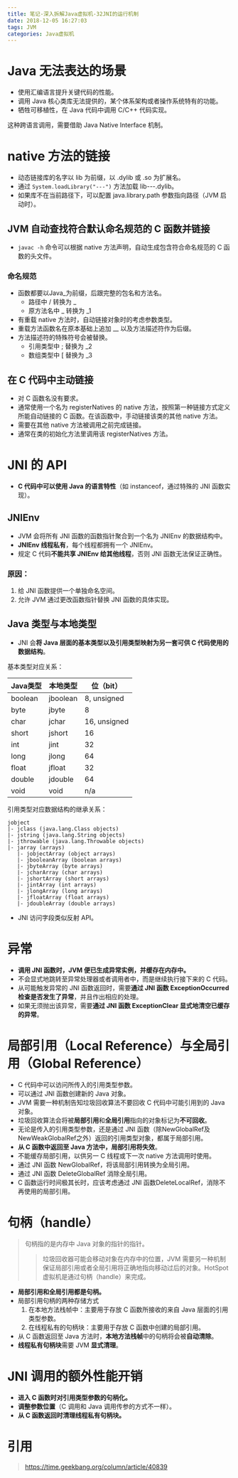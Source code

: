 ```yaml
---
title: 笔记-深入拆解Java虚拟机-32JNI的运行机制
date: 2018-12-05 16:27:03
tags: JVM
categories: Java虚拟机
---
```


# Java 无法表达的场景

- 使用汇编语言提升关键代码的性能。
- 调用 Java 核心类库无法提供的，某个体系架构或者操作系统特有的功能。
- 牺牲可移植性，在 Java 代码中调用 C/C++ 代码实现。

这种跨语言调用，需要借助 Java Native Interface 机制。

# native 方法的链接

- 动态链接库的名字以 lib 为前缀，以 .dylib 或 .so 为扩展名。
- 通过 `System.loadLibrary("---")` 方法加载 lib---.dylib。
- 如果库不在当前路径下，可以配置 java.library.path 参数指向路径（JVM 启动时）。

## JVM 自动查找符合默认命名规范的 C 函数并链接

- `javac -h` 命令可以根据 native 方法声明，自动生成包含符合命名规范的 C 函数的头文件。

### 命名规范

-  函数都要以Java_为前缀，后跟完整的包名和方法名。
	- 路径中 / 转换为 \_
	- 原方法名中 \_ 转换为 \_1
- 有重载 native 方法时，自动链接对象时的考虑参数类型。
- 重载方法函数名在原本基础上追加 __ 以及方法描述符作为后缀。
- 方法描述符的特殊符号会被替换。
	- 引用类型中 ; 替换为 \_2
	- 数组类型中 [ 替换为 \_3

## 在 C 代码中主动链接

- 对 C 函数名没有要求。
- 通常使用一个名为 registerNatives 的 native 方法，按照第一种链接方式定义所能自动链接的 C 函数。在该函数中，手动链接该类的其他 native 方法。
- 需要在其他 native 方法被调用之前完成链接。
- 通常在类的初始化方法里调用该 registerNatives 方法。

# JNI 的 API

- **C 代码中可以使用 Java 的语言特性**（如 instanceof，通过特殊的 JNI 函数实现）。

## JNIEnv

- JVM 会将所有 JNI 函数的函数指针聚合到一个名为 JNIEnv 的数据结构中。
- **JNIEnv 线程私有**，每个线程都拥有一个 JNIEnv。
- 规定 C 代码**不能共享 JNIEnv 给其他线程**，否则 JNI 函数无法保证正确性。

### 原因：

1. 给 JNI 函数提供一个单独命名空间。
2. 允许 JVM 通过更改函数指针替换 JNI 函数的具体实现。

## Java 类型与本地类型

- JNI 会**将 Java 层面的基本类型以及引用类型映射为另一套可供 C 代码使用的数据结构**。

基本类型对应关系：

| Java类型 | 本地类型 | 位（bit） |
| --------- | --------- | ---------- |
| boolean | jboolean | 8, unsigned |
| byte | jbyte | 8 |
| char | jchar | 16, unsigned |
| short | jshort | 16 |
| int | jint | 32 |
| long | jlong | 64 |
| float | jfloat | 32 |
| double | jdouble | 64 |
| void | void | n/a |

引用类型对应数据结构的继承关系：

```
jobject
|- jclass (java.lang.Class objects)
|- jstring (java.lang.String objects)
|- jthrowable (java.lang.Throwable objects)
|- jarray (arrays)
   |- jobjectArray (object arrays)
   |- jbooleanArray (boolean arrays)
   |- jbyteArray (byte arrays)
   |- jcharArray (char arrays)
   |- jshortArray (short arrays)
   |- jintArray (int arrays)
   |- jlongArray (long arrays)
   |- jfloatArray (float arrays)
   |- jdoubleArray (double arrays)
```

- JNI 访问字段类似反射 API。

# 异常

- **调用 JNI 函数时，JVM 便已生成异常实例，并缓存在内存中。**
- 不会显式地跳转至异常处理器或者调用者中，而是继续执行接下来的 C 代码。
- 从可能触发异常的 JNI 函数返回时，需要**通过 JNI 函数 ExceptionOccurred 检查是否发生了异常**，并且作出相应的处理。
- 如果无须抛出该异常，需要**通过 JNI 函数 ExceptionClear 显式地清空已缓存的异常**。

# 局部引用（Local Reference）与全局引用（Global Reference）

- C 代码中可以访问所传入的引用类型参数。
- 可以通过 JNI 函数创建新的 Java 对象。
- JVM 需要一种机制告知垃圾回收算法不要回收 C 代码中可能引用到的 Java 对象。
- 垃圾回收算法会将被**局部引用**和**全局引用**指向的对象标记为**不可回收**。
- 无论是传入的引用类型参数，还是通过 JNI 函数（除NewGlobalRef及NewWeakGlobalRef之外）返回的引用类型对象，都属于局部引用。
- **从 C 函数中返回至 Java 方法中，局部引用将失效**。
- 不能缓存局部引用，以供另一 C 线程或下一次 native 方法调用时使用。
- 通过 JNI 函数 NewGlobalRef，将该局部引用转换为全局引用。
- 通过 JNI 函数 DeleteGlobalRef 消除全局引用。
- C 函数运行时间极其长时，应该考虑通过 JNI 函数DeleteLocalRef，消除不再使用的局部引用。

# 句柄（handle）

> 句柄指的是内存中 Java 对象的指针的指针。
>> 垃圾回收器可能会移动对象在内存中的位置，JVM 需要另一种机制保证局部引用或者全局引用将正确地指向移动过后的对象。HotSpot 虚拟机是通过句柄（handle）来完成。

- **局部引用和全局引用都是句柄。**
- 局部引用句柄的两种存储方式
	1. 在本地方法栈帧中：主要用于存放 C 函数所接收的来自 Java 层面的引用类型参数。
	2. 在线程私有的句柄块：主要用于存放 C 函数中创建的局部引用。
- 从 C 函数返回至 Java 方法时，**本地方法栈帧**中的句柄将会被**自动清除**。
- **线程私有句柄块**需要 JVM **显式清理**。

# JNI 调用的额外性能开销

- **进入 C 函数时对引用类型参数的句柄化。**
- **调整参数位置**（C 调用和 Java 调用传参的方式不一样）。
- **从 C 函数返回时清理线程私有句柄块。**

# 引用

> https://time.geekbang.org/column/article/40839